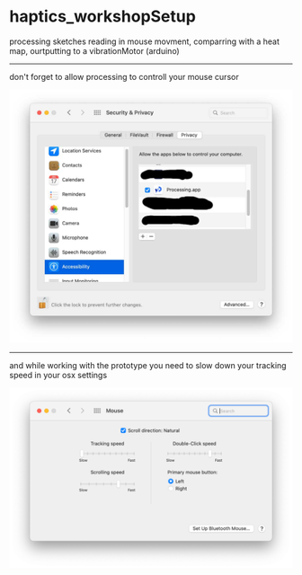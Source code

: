 # haptics_workshopSetup
processing sketches reading in mouse movment, comparring with a heat map, ourtputting to a vibrationMotor (arduino) 


----------------------

don't forget to allow processing to controll your mouse cursor

![osx privacy settings](https://github.com/tomekness/haptics_workshopSetup/blob/main/documentation/allowProcessing_toControllMouseCursor.jpg?raw=true)

----------------------

and while working with the prototype you need to slow down your tracking speed in your osx settings

![osx mouse settings](https://github.com/tomekness/haptics_workshopSetup/blob/main/documentation/mouseTracking_settings.png?raw=true)


